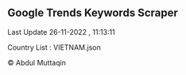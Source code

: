 

## Google Trends Keywords Scraper 
 
Last Update 26-11-2022 , 11:13:11

Country List :
VIETNAM.json



© Abdul Muttaqin 
